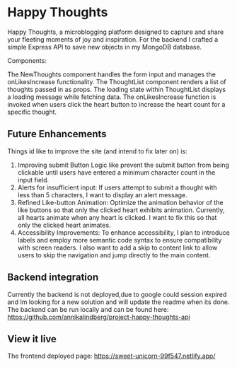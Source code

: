 # Happy Thoughts

Happy Thoughts, a microblogging platform designed to capture and share your fleeting moments of joy and inspiration. For the backend I crafted a simple Express API to save new objects in my MongoDB database. 

Components:

The NewThoughts component handles the form input and manages the onLikesIncrease functionality.
The ThoughtList component renders a list of thoughts passed in as props.
The loading state within ThoughtList displays a loading message while fetching data.
The onLikesIncrease function is invoked when users click the heart button to increase the heart count for a specific thought.

##  Future Enhancements

Things id like to improve the site (and intend to fix later on) is:

1. Improving submit Button Logic like prevent the submit button from being clickable until users have entered a minimum character count in the input field.
2. Alerts for insufficient input: If users attempt to submit a thought with less than 5 characters, I want to display an alert message.
3. Refined Like-button Animation: Optimize the animation behavior of the like buttons so that only the clicked heart exhibits animation. Currently, all hearts animate when any heart is clicked. I want to fix this so that only the clicked heart animates.
4. Accessibility Improvements: To enhance accessibility, I plan to introduce labels and employ more semantic code syntax to ensure compatibility with screen readers. I also want to add a skip to content link to allow users to skip the navigation and jump directly to the main content. 

## Backend integration

Currently the backend is not deployed,due to google could session expired and Im looking for a new solution and will update the readme when its done. The backend can be run locally and can be found here: https://github.com/annikalindberg/project-happy-thoughts-api

## View it live
The frontend deployed page: https://sweet-unicorn-99f547.netlify.app/

